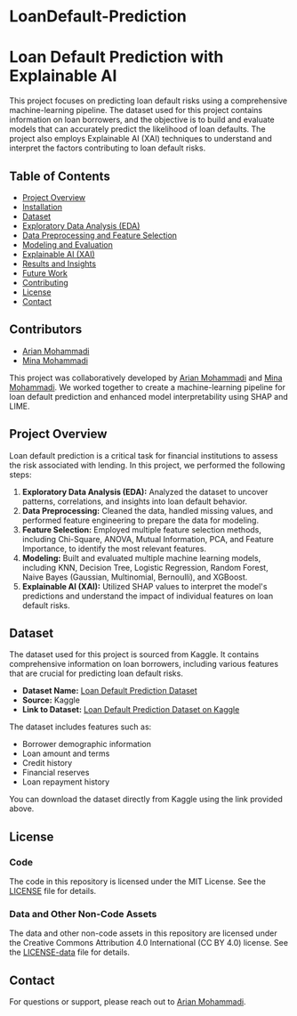 # LoanDefault-Prediction

# Loan Default Prediction with Explainable AI

This project focuses on predicting loan default risks using a comprehensive machine-learning pipeline. The dataset used for this project contains information on loan borrowers, and the objective is to build and evaluate models that can accurately predict the likelihood of loan defaults. The project also employs Explainable AI (XAI) techniques to understand and interpret the factors contributing to loan default risks.

## Table of Contents
- [Project Overview](#project-overview)
- [Installation](#installation)
- [Dataset](#dataset)
- [Exploratory Data Analysis (EDA)](#exploratory-data-analysis-eda)
- [Data Preprocessing and Feature Selection](#data-preprocessing-and-feature-selection)
- [Modeling and Evaluation](#modeling-and-evaluation)
- [Explainable AI (XAI)](#explainable-ai-xai)
- [Results and Insights](#results-and-insights)
- [Future Work](#future-work)
- [Contributing](#contributing)
- [License](#license)
- [Contact](#contact)

## Contributors
- [Arian Mohammadi](https://github.com/arianmohammadi)
- [Mina Mohammadi](https://github.com/minamohammadii)

This project was collaboratively developed by [Arian Mohammadi](https://github.com/arianmohammadi) and [Mina Mohammadi](https://github.com/minamohammadii). We worked together to create a machine-learning pipeline for loan default prediction and enhanced model interpretability using SHAP and LIME.

## Project Overview

Loan default prediction is a critical task for financial institutions to assess the risk associated with lending. In this project, we performed the following steps:

1. **Exploratory Data Analysis (EDA):** Analyzed the dataset to uncover patterns, correlations, and insights into loan default behavior.
2. **Data Preprocessing:** Cleaned the data, handled missing values, and performed feature engineering to prepare the data for modeling.
3. **Feature Selection:** Employed multiple feature selection methods, including Chi-Square, ANOVA, Mutual Information, PCA, and Feature Importance, to identify the most relevant features.
4. **Modeling:** Built and evaluated multiple machine learning models, including KNN, Decision Tree, Logistic Regression, Random Forest, Naive Bayes (Gaussian, Multinomial, Bernoulli), and XGBoost.
5. **Explainable AI (XAI):** Utilized SHAP values to interpret the model's predictions and understand the impact of individual features on loan default risks.

## Dataset

The dataset used for this project is sourced from Kaggle. It contains comprehensive information on loan borrowers, including various features that are crucial for predicting loan default risks.

- **Dataset Name:** [Loan Default Prediction Dataset](https://www.kaggle.com/datasets/subhamjain/loan-prediction-based-on-customer-behavior)
- **Source:** Kaggle
- **Link to Dataset:** [Loan Default Prediction Dataset on Kaggle](https://www.kaggle.com/datasets/subhamjain/loan-prediction-based-on-customer-behavior)

The dataset includes features such as:
- Borrower demographic information
- Loan amount and terms
- Credit history
- Financial reserves
- Loan repayment history

You can download the dataset directly from Kaggle using the link provided above.


## License

### Code

The code in this repository is licensed under the MIT License. See the [LICENSE](LICENSE) file for details.

### Data and Other Non-Code Assets

The data and other non-code assets in this repository are licensed under the Creative Commons Attribution 4.0 International (CC BY 4.0) license. See the [LICENSE-data](LICENSE-data) file for details.


## Contact

For questions or support, please reach out to [Arian Mohammadi](mailto:arianmohammadi6464@gmail.com).

 

